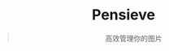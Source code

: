 <div align="center">
  <img src="logo/pensieve.png" alt="">
  <h1>Pensieve</h1>
  <blockquote>高效管理你的图片</blockquote>
</div>